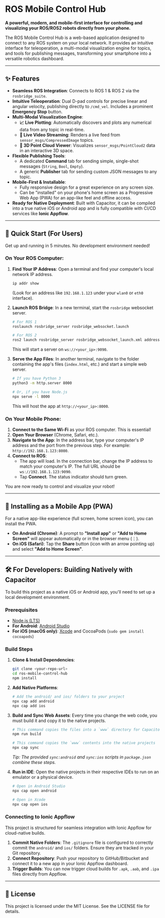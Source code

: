 # ROS Mobile Control Hub

**A powerful, modern, and mobile-first interface for controlling and visualizing your ROS/ROS2 robots directly from your phone.**

The ROS Mobile Control Hub is a web-based application designed to connect to any ROS system on your local network. It provides an intuitive interface for teleoperation, a multi-modal visualization engine for topics, and tools for publishing messages, transforming your smartphone into a versatile robotics dashboard.


---

## ✨ Features

- **Seamless ROS Integration**: Connects to ROS 1 & ROS 2 via the `rosbridge_suite`.
- **Intuitive Teleoperation**: Dual D-pad controls for precise linear and angular velocity, publishing directly to `/cmd_vel`. Includes a prominent **Emergency Stop** button.
- **Multi-Modal Visualization Engine**:
    - **📈 Live Plotting**: Automatically discovers and plots any numerical data from any topic in real-time.
    - **📸 Live Video Streaming**: Renders a live feed from `sensor_msgs/CompressedImage` topics.
    - **🧊 3D Point Cloud Viewer**: Visualizes `sensor_msgs/PointCloud2` data in an interactive 3D space.
- **Flexible Publishing Tools**:
    - A dedicated **Command** tab for sending simple, single-shot messages (`String`, `Bool`, `Empty`).
    - A generic **Publisher** tab for sending custom JSON messages to any topic.
- **Mobile-First & Installable**:
    - Fully responsive design for a great experience on any screen size.
    - Can be "installed" on your phone's home screen as a Progressive Web App (PWA) for an app-like feel and offline access.
- **Ready for Native Deployment**: Built with Capacitor, it can be compiled into a true native iOS or Android app and is fully compatible with CI/CD services like **Ionic Appflow**.

---

## 🚀 Quick Start (For Users)

Get up and running in 5 minutes. No development environment needed!

### On Your ROS Computer:

1.  **Find Your IP Address**: Open a terminal and find your computer's local network IP address.
    ```bash
    ip addr show
    ```
    (Look for an address like `192.168.1.123` under your `wlan0` or `eth0` interface).

2.  **Launch ROS Bridge**: In a new terminal, start the `rosbridge` websocket server.
    ```bash
    # For ROS 1
    roslaunch rosbridge_server rosbridge_websocket.launch

    # For ROS 2
    ros2 launch rosbridge_server rosbridge_websocket_launch.xml address:=0.0.0.0
    ```
    This will start a server on `ws://<your_ip>:9090`.

3.  **Serve the App Files**: In another terminal, navigate to the folder containing the app's files (`index.html`, etc.) and start a simple web server.
    ```bash
    # If you have Python 3
    python3 -m http.server 8000

    # Or, if you have Node.js
    npx serve -l 8000
    ```
    This will host the app at `http://<your_ip>:8000`.

### On Your Mobile Phone:

1.  **Connect to the Same Wi-Fi** as your ROS computer. This is essential!
2.  **Open Your Browser** (Chrome, Safari, etc.).
3.  **Navigate to the App**: In the address bar, type your computer's IP address and the port from the previous step. For example: `http://192.168.1.123:8000`.
4.  **Connect to ROS**:
    - The app will load. In the connection bar, change the IP address to match your computer's IP. The full URL should be `ws://192.168.1.123:9090`.
    - Tap **Connect**. The status indicator should turn green.

You are now ready to control and visualize your robot!

---

## 📲 Installing as a Mobile App (PWA)

For a native app-like experience (full screen, home screen icon), you can install the PWA.

-   **On Android (Chrome)**: A prompt to **"Install app"** or **"Add to Home Screen"** will appear automatically or in the browser menu (⋮).
-   **On iOS (Safari)**: Tap the **Share** button (icon with an arrow pointing up) and select **"Add to Home Screen"**.

---

## 🛠️ For Developers: Building Natively with Capacitor

To build this project as a native iOS or Android app, you'll need to set up a local development environment.

### Prerequisites

-   [Node.js (LTS)](https://nodejs.org/)
-   **For Android**: [Android Studio](https://developer.android.com/studio)
-   **For iOS (macOS only)**: [Xcode](https://developer.apple.com/xcode/) and CocoaPods (`sudo gem install cocoapods`)

### Build Steps

1.  **Clone & Install Dependencies**:
    ```bash
    git clone <your-repo-url>
    cd ros-mobile-control-hub
    npm install
    ```

2.  **Add Native Platforms**:
    ```bash
    # Add the android/ and ios/ folders to your project
    npx cap add android
    npx cap add ios
    ```

3.  **Build and Sync Web Assets**: Every time you change the web code, you must build it and copy it to the native projects.
    ```bash
    # This command copies the files into a `www` directory for Capacitor
    npm run build

    # This command copies the `www` contents into the native projects
    npx cap sync
    ```
    *Tip: The provided `sync:android` and `sync:ios` scripts in `package.json` combine these steps.*

4.  **Run in IDE**: Open the native projects in their respective IDEs to run on an emulator or a physical device.
    ```bash
    # Open in Android Studio
    npx cap open android

    # Open in Xcode
    npx cap open ios
    ```

### Connecting to Ionic Appflow

This project is structured for seamless integration with Ionic Appflow for cloud-native builds.

1.  **Commit Native Folders**: The `.gitignore` file is configured to correctly commit the `android/` and `ios/` folders. Ensure they are tracked in your Git repository.
2.  **Connect Repository**: Push your repository to GitHub/Bitbucket and connect it to a new app in your Ionic Appflow dashboard.
3.  **Trigger Builds**: You can now trigger cloud builds for `.apk`, `.aab`, and `.ipa` files directly from Appflow.

---

## 📜 License

This project is licensed under the MIT License. See the LICENSE file for details.

